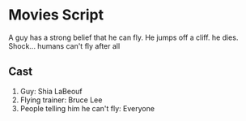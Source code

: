 # Movies Script

A guy has a strong belief that he can fly. He jumps off a cliff. he dies. Shock... humans can't fly after all

## Cast

1. Guy: Shia LaBeouf
1. Flying trainer: Bruce Lee
1. People telling him he can't fly: Everyone

